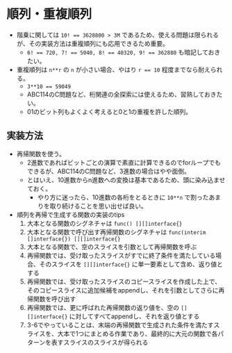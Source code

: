 # 順列・重複順列

- 階乗に関しては `10! == 3628800 > 3M` であるため、使える問題は限られるが、その実装方法は重複順列にも応用できるため重要。
  - `6! == 720, 7! == 5040, 8! == 40320, 9! == 362880` も暗記しておきたい。
- 重複順列は `n**r` の `n` が小さい場合、やはり `r == 10` 程度までなら耐えられる。
  - `3**10 == 59049`
  - ABC114のC問題など、桁関連の全探索には使えるため、習熟しておきたい。
  - 01のビット列もよくよく考えると0と1の重複を許した順列。

## 実装方法

- 再帰関数を使う。
  - 2進数であればビットごとの演算で素直に計算できるのでforループでもできるが、ABC114のC問題など、3進数の場合はやや面倒。
  - とはいえ、10進数からn進数への変換は基本であるため、頭に染み込ませておく。
    - やり方に迷ったら、10進数の各桁をとるときに `10**n` で割ったあまりを取り続けることを思い出せば良い。
- 順列を再帰で生成する関数の実装のtips
  1. 大本となる関数のシグネチャは `func() [][]interface{}`
  2. 大本となる関数で呼び出す再帰関数のシグネチャは `func(interim []interface{}) [][]interface{}`
  3. 大本となる関数で、空のスライスを引数として再帰関数を呼ぶ
  4. 再帰関数では、受け取ったスライスがすでに終了条件を満たしている場合、そのスライスを `[][]interface{}` に単一要素として含め、返り値とする
  5. 再帰関数では、受け取ったスライスのコピースライスを作成した上で、そのコピースライスに追加候補をappendし、それを引数としてさらに再帰関数を呼び出す
  6. 再帰関数では、更に呼ばれた再帰関数の返り値を、空の `[][]interface{}` に対してすべてappendし、それを返り値とする
  7. 3-6でやっていることは、末端の再帰関数で生成された条件を満たすスライスを、大本で1つにまとめる作業であり、最終的に大元の関数で各パターンを表すスライスのスライスが得られる
